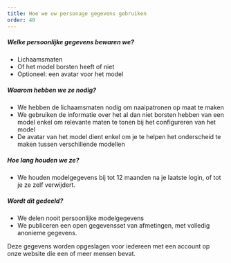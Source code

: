 ```yaml
---
title: Hoe we uw personage gegevens gebruiken
order: 40
---
```


##### Welke persoonlijke gegevens bewaren we?

-   Lichaamsmaten
-   Of het model borsten heeft of niet
-   Optioneel: een avatar voor het model

##### Waarom hebben we ze nodig?

-   We hebben de lichaamsmaten nodig om naaipatronen op maat te maken
-   We gebruiken de informatie over het al dan niet borsten hebben van een model enkel om relevante maten te tonen bij het configureren van het model
-   De avatar van het model dient enkel om je te helpen het onderscheid te maken tussen verschillende modellen

##### Hoe lang houden we ze?

-   We houden modelgegevens bij tot 12 maanden na je laatste login, of tot je ze zelf verwijdert.

##### Wordt dit gedeeld?

-   We delen nooit persoonlijke modelgegevens
-   We publiceren een open gegevensset van afmetingen, met volledig anonieme gegevens.

<Note>
Deze gegevens worden opgeslagen voor iedereen met een account op onze website die een of meer mensen bevat.
</Note>
